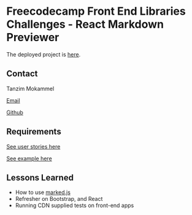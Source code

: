 # Freecodecamp Front End Libraries Challenges - React Markdown Previewer

The deployed project is [here](https://mtanzim.github.io/fcc-frontend-reactmdpreviewer/).

## Contact

Tanzim Mokammel

[Email](mtanzim@gmail.com)

[Github](https://github.com/mtanzim)



## Requirements

[See user stories here](https://learn.freecodecamp.org/front-end-libraries/front-end-libraries-projects/build-a-markdown-previewer/)

[See example here](https://codepen.io/freeCodeCamp/full/GrZVVO)

## Lessons Learned

- How to use [marked.js](https://github.com/markedjs/marked)
- Refresher on Bootstrap, and React
- Running CDN supplied tests on front-end apps
